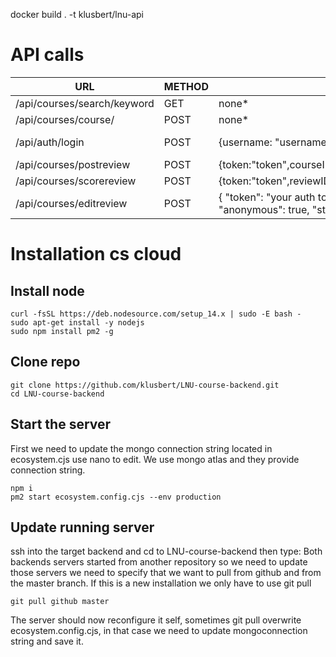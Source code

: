 docker build . -t klusbert/lnu-api
# API calls

| URL                          | METHOD | BODY                                                                                                                                                                     | RETURNS                                           |
|------------------------------|--------|--------------------------------------------------------------------------------------------------------------------------------------------------------------------------|---------------------------------------------------|
| /api/courses/search/keyword  | GET    | none*                                                                                                                                                                    | Search result                                     |
| /api/courses/course/         | POST    | none*                                                                                                                                                                    | Course information                                |
| /api/auth/login              | POST   | {username: "username",password:"password"}                                                                                                                               | {loggedIn:true,token"token",userName: "username"} |
| /api/courses/postreview      | POST   | {token:"token",courseID:"courseID",message:"message",rating:rating,anonymous:true\|\|false,,studentID:studentID}                                                         | {success}                                         |
| /api/courses/scorereview     | POST   | {token:"token",reviewID:"reviewID"}                                                                                                                                      |                                                   |
| /api/courses/editreview      | POST   | {     "token": "your auth token",     "reviewID": reviewid from mongo,     "message": "new message",     "rating": 5,     "anonymous": true,     "studentID": "test"   } | {success}                                         |

# Installation cs cloud


## Install node
    curl -fsSL https://deb.nodesource.com/setup_14.x | sudo -E bash -
    sudo apt-get install -y nodejs
    sudo npm install pm2 -g

## Clone repo
    git clone https://github.com/klusbert/LNU-course-backend.git
    cd LNU-course-backend

## Start the server

First we need to update the mongo connection string located in ecosystem.cjs use nano to edit.
We use mongo atlas and they provide connection string.

    npm i
    pm2 start ecosystem.config.cjs --env production


## Update running server
ssh into the target backend and cd to LNU-course-backend
then type: Both backends servers started from another repository so we need to update those servers we need to specify that we want to pull from github and from the master branch. If this is a new installation we only have to use git pull

    git pull github master

The server should now reconfigure it self, sometimes git pull overwrite ecosystem.config.cjs, in that case we need to update mongoconnection string and save it.

